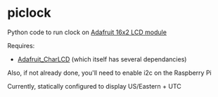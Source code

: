 # piclock
Python code to run clock on [Adafruit 16x2 LCD module](https://www.adafruit.com/product/1110)

Requires:
* [Adafruit_CharLCD](https://github.com/adafruit/Adafruit_Python_CharLCD/blob/master/Adafruit_CharLCD/Adafruit_CharLCD.py) (which itself has several dependancies)

Also, if not already done, you'll need to enable i2c on the Raspberry Pi


Currently, statically configured to display US/Eastern + UTC
